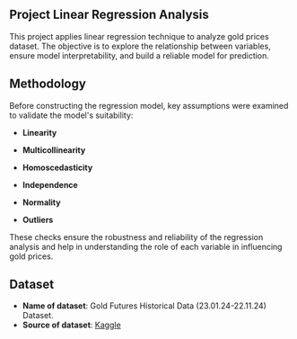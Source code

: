 ## Project Linear Regression Analysis

This project applies linear regression technique to analyze gold prices dataset. The objective is to explore the relationship between variables, ensure model interpretability, and build a reliable model for prediction.

## Methodology
Before constructing the regression model, key assumptions were examined to validate the model's suitability:

- **Linearity**

- **Multicollinearity**

- **Homoscedasticity**

- **Independence**

- **Normality**

- **Outliers**

These checks ensure the robustness and reliability of the regression analysis and help in understanding the role of each variable in influencing gold prices.

## Dataset
- **Name of dataset**: Gold Futures Historical Data (23.01.24-22.11.24) Dataset.
- **Source of dataset**: [Kaggle](https://www.kaggle.com/datasets/kapturovalexander/gold-and-silver-prices-2013-2023?resource=download&select=Gold+Futures+Historical+Data+%2823.01.24-22.11.24%29.csv)
